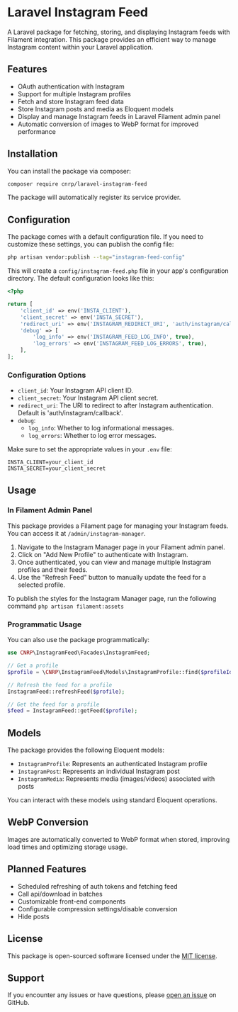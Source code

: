 # Laravel Instagram Feed

A Laravel package for fetching, storing, and displaying Instagram feeds with Filament integration. This package provides an efficient way to manage Instagram content within your Laravel application.

## Features

- OAuth authentication with Instagram
- Support for multiple Instagram profiles
- Fetch and store Instagram feed data
- Store Instagram posts and media as Eloquent models
- Display and manage Instagram feeds in Laravel Filament admin panel
- Automatic conversion of images to WebP format for improved performance

## Installation

You can install the package via composer:

```bash
composer require cnrp/laravel-instagram-feed
```

The package will automatically register its service provider.

## Configuration

The package comes with a default configuration file. If you need to customize these settings, you can publish the config file:

```bash
php artisan vendor:publish --tag="instagram-feed-config"
```

This will create a `config/instagram-feed.php` file in your app's configuration directory. The default configuration looks like this:

```php
<?php

return [
    'client_id' => env('INSTA_CLIENT'),
    'client_secret' => env('INSTA_SECRET'),
    'redirect_uri' => env('INSTAGRAM_REDIRECT_URI', 'auth/instagram/callback'),
    'debug' => [
        'log_info' => env('INSTAGRAM_FEED_LOG_INFO', true),
        'log_errors' => env('INSTAGRAM_FEED_LOG_ERRORS', true),
    ],
];
```

### Configuration Options

- `client_id`: Your Instagram API client ID.
- `client_secret`: Your Instagram API client secret.
- `redirect_uri`: The URI to redirect to after Instagram authentication. Default is 'auth/instagram/callback'.
- `debug`: 
  - `log_info`: Whether to log informational messages.
  - `log_errors`: Whether to log error messages.

Make sure to set the appropriate values in your `.env` file:

```
INSTA_CLIENT=your_client_id
INSTA_SECRET=your_client_secret
```

## Usage

### In Filament Admin Panel

This package provides a Filament page for managing your Instagram feeds. You can access it at `/admin/instagram-manager`.

1. Navigate to the Instagram Manager page in your Filament admin panel.
2. Click on "Add New Profile" to authenticate with Instagram.
3. Once authenticated, you can view and manage multiple Instagram profiles and their feeds.
4. Use the "Refresh Feed" button to manually update the feed for a selected profile.

To publish the styles for the Instagram Manager page, run the following command
`php artisan filament:assets`

### Programmatic Usage

You can also use the package programmatically:

```php
use CNRP\InstagramFeed\Facades\InstagramFeed;

// Get a profile
$profile = \CNRP\InstagramFeed\Models\InstagramProfile::find($profileId);

// Refresh the feed for a profile
InstagramFeed::refreshFeed($profile);

// Get the feed for a profile
$feed = InstagramFeed::getFeed($profile);
```

## Models

The package provides the following Eloquent models:

- `InstagramProfile`: Represents an authenticated Instagram profile
- `InstagramPost`: Represents an individual Instagram post
- `InstagramMedia`: Represents media (images/videos) associated with posts

You can interact with these models using standard Eloquent operations.

## WebP Conversion

Images are automatically converted to WebP format when stored, improving load times and optimizing storage usage.

## Planned Features
- Scheduled refreshing of auth tokens and fetching feed
- Call api/download in batches
- Customizable front-end components
- Configurable compression settings/disable conversion
- Hide posts

## License

This package is open-sourced software licensed under the [MIT license](https://opensource.org/licenses/MIT).

## Support

If you encounter any issues or have questions, please [open an issue](https://github.com/cnrp/laravel-instagram-feed/issues) on GitHub.


